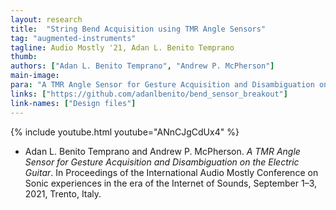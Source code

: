 ```yaml
---
layout: research
title:  "String Bend Acquisition using TMR Angle Sensors"
tag: "augmented-instruments"
tagline: Audio Mostly '21, Adan L. Benito Temprano
thumb:
authors: ["Adan L. Benito Temprano", "Andrew P. McPherson"]
main-image:
para: "A TMR Angle Sensor for Gesture Acquisition and Disambiguation on the Electric Guitar"
links: ["https://github.com/adanlbenito/bend_sensor_breakout"]
link-names: ["Design files"]
---
```


{% include youtube.html youtube="ANnCJgCdUx4" %}

- Adan L. Benito Temprano and Andrew P. McPherson. _A TMR Angle Sensor for Gesture Acquisition and Disambiguation on the Electric Guitar_. In Proceedings of the International Audio Mostly Conference on Sonic experiences in the era of the Internet of Sounds, September 1–3, 2021, Trento, Italy.
